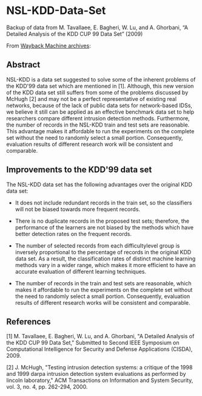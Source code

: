# NSL-KDD-Data-Set
Backup of data from M. Tavallaee, E. Bagheri, W. Lu, and A. Ghorbani, “A Detailed Analysis of the KDD CUP 99 Data Set” (2009)

From [Wayback Machine archives](https://web.archive.org/web/20150205070216/http://nsl.cs.unb.ca/NSL-KDD/):

## Abstract
NSL-KDD is a data set suggested to solve some of the inherent problems of the KDD'99 data set which are mentioned in [1]. Although, this new version of the KDD data set still suffers from some of the problems discussed by McHugh [2] and may not be a perfect representative of existing real networks, because of the lack of public data sets for network-based IDSs, we believe it still can be applied as an effective benchmark data set to help researchers compare different intrusion detection methods. Furthermore, the number of records in the NSL-KDD train and test sets are reasonable. This advantage makes it affordable to run the experiments on the complete set without the need to randomly select a small portion. Consequently, evaluation results of different research work will be consistent and comparable.

## Improvements to the KDD'99 data set
The NSL-KDD data set has the following advantages over the original KDD data set:
* It does not include redundant records in the train set, so the classifiers will not be biased towards more frequent records.

* There is no duplicate records in the proposed test sets; therefore, the performance of the learners are not biased by the methods which have better detection rates on the frequent records.

* The number of selected records from each difficultylevel group is inversely proportional to the percentage of records in the original KDD data set. As a result, the classification rates of distinct machine learning methods vary in a wider range, which makes it more efficient to have an accurate evaluation of different learning techniques.

* The number of records in the train and test sets are reasonable, which makes it affordable to run the experiments on the complete set without the need to randomly select a small portion. Consequently, evaluation results of different research works will be consistent and comparable.

## References
[1] M. Tavallaee, E. Bagheri, W. Lu, and A. Ghorbani, "A Detailed Analysis of the KDD CUP 99 Data Set," Submitted to Second IEEE Symposium on Computational Intelligence for Security and Defense Applications (CISDA), 2009. 

[2] J. McHugh, "Testing intrusion detection systems: a critique of the 1998 and 1999 darpa intrusion detection system evaluations as performed by lincoln laboratory," ACM Transactions on Information and System Security, vol. 3, no. 4, pp. 262-294, 2000.
